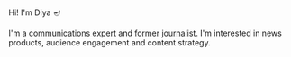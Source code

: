 Hi! I'm Diya 🪔

<!--
**dcteachild/dcteachild** is a ✨ _special_ ✨ repository because its `README.md` (this file) appears on your GitHub profile.

Here are some ideas to get you started:

- 🔭 I’m currently working on ...
- 🌱 I’m currently learning ...
- 👯 I’m looking to collaborate on ...
- 🤔 I’m looking for help with ...
- 💬 Ask me about ...
- 📫 How to reach me: ...
- 😄 Pronouns: ...
- ⚡ Fun fact: ...
-->
I'm a <a href="https://www.linkedin.com/in/diya-chacko-editor-manager/">communications expert</a> and <a href="https://www.ocregister.com/author/diya-chacko/">former</a> <a href="https://www.latimes.com/people/diya-chacko">journalist</a>. I'm interested in news products, audience engagement and content strategy.

